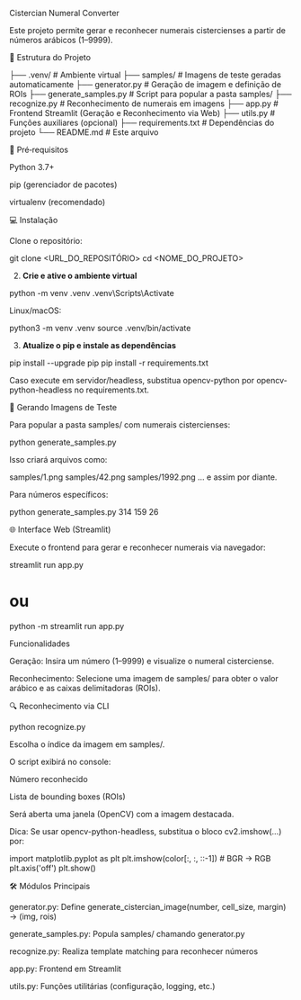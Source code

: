 Cistercian Numeral Converter

Este projeto permite gerar e reconhecer numerais cistercienses a partir de números arábicos (1–9999).

📂 Estrutura do Projeto

├── .venv/                 # Ambiente virtual
├── samples/               # Imagens de teste geradas automaticamente
├── generator.py           # Geração de imagem e definição de ROIs
├── generate_samples.py    # Script para popular a pasta samples/
├── recognize.py           # Reconhecimento de numerais em imagens
├── app.py                 # Frontend Streamlit (Geração e Reconhecimento via Web)
├── utils.py               # Funções auxiliares (opcional)
├── requirements.txt       # Dependências do projeto
└── README.md              # Este arquivo

🚀 Pré‑requisitos

Python 3.7+

pip (gerenciador de pacotes)

virtualenv (recomendado)

💻 Instalação

Clone o repositório:

git clone <URL_DO_REPOSITÓRIO>
cd <NOME_DO_PROJETO>

2. **Crie e ative o ambiente virtual**

python -m venv .venv
.venv\Scripts\Activate

Linux/macOS:

python3 -m venv .venv
source .venv/bin/activate


3. **Atualize o pip e instale as dependências**

pip install --upgrade pip
pip install -r requirements.txt

Caso execute em servidor/headless, substitua opencv-python por opencv-python-headless no requirements.txt.

🎨 Gerando Imagens de Teste

Para popular a pasta samples/ com numerais cistercienses:

python generate_samples.py

Isso criará arquivos como:

samples/1.png
samples/42.png
samples/1992.png
... e assim por diante.

Para números específicos:

python generate_samples.py 314 159 26

🌐 Interface Web (Streamlit)

Execute o frontend para gerar e reconhecer numerais via navegador:

streamlit run app.py
# ou
python -m streamlit run app.py

Funcionalidades

Geração: Insira um número (1–9999) e visualize o numeral cisterciense.

Reconhecimento: Selecione uma imagem de samples/ para obter o valor arábico e as caixas delimitadoras (ROIs).

🔍 Reconhecimento via CLI

python recognize.py

Escolha o índice da imagem em samples/.

O script exibirá no console:

Número reconhecido

Lista de bounding boxes (ROIs)

Será aberta uma janela (OpenCV) com a imagem destacada.

Dica: Se usar opencv-python-headless, substitua o bloco cv2.imshow(...) por:

import matplotlib.pyplot as plt
plt.imshow(color[:, :, ::-1])  # BGR → RGB
plt.axis('off')
plt.show()

🛠️ Módulos Principais

generator.py: Define generate_cistercian_image(number, cell_size, margin) → (img, rois)

generate_samples.py: Popula samples/ chamando generator.py

recognize.py: Realiza template matching para reconhecer números

app.py: Frontend em Streamlit

utils.py: Funções utilitárias (configuração, logging, etc.)
